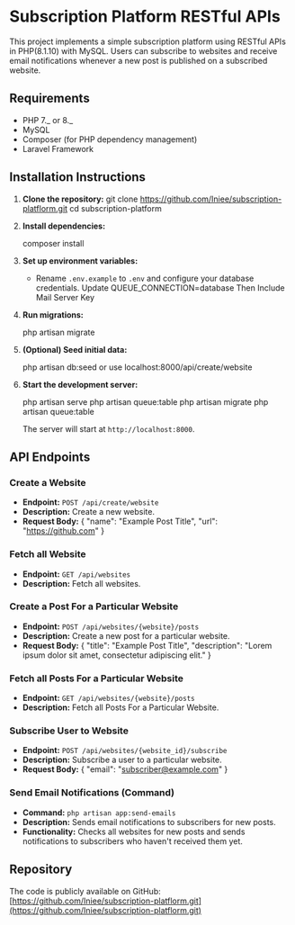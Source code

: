 # Subscription Platform RESTful APIs

This project implements a simple subscription platform using RESTful APIs in PHP(8.1.10) with MySQL. Users can subscribe to websites and receive email notifications whenever a new post is published on a subscribed website.

## Requirements

-   PHP 7._ or 8._
-   MySQL
-   Composer (for PHP dependency management)
-   Laravel Framework

## Installation Instructions

1. **Clone the repository:**
   git clone https://github.com/Iniee/subscription-platflorm.git
   cd subscription-platform

2. **Install dependencies:**

    composer install

3. **Set up environment variables:**

    - Rename `.env.example` to `.env` and configure your database credentials.
      Update QUEUE_CONNECTION=database
      Then Include Mail Server Key

4. **Run migrations:**

    php artisan migrate

5. **(Optional) Seed initial data:**

    php artisan db:seed or use localhost:8000/api/create/website


6. **Start the development server:**

    php artisan serve
    php artisan queue:table
    php artisan migrate
    php artisan queue:table

    The server will start at `http://localhost:8000`.

## API Endpoints

### Create a Website

-   **Endpoint:** `POST /api/create/website`
-   **Description:** Create a new website.
-   **Request Body:**
    {
        "name": "Example Post Title",
        "url": "https://github.com"
    }

### Fetch all Website

-   **Endpoint:** `GET /api/websites`
-   **Description:** Fetch all websites.


### Create a Post For a Particular Website

-   **Endpoint:** `POST /api/websites/{website}/posts`
-   **Description:** Create a new post for a particular website.
-   **Request Body:**
    {
        "title": "Example Post Title",
        "description": "Lorem ipsum dolor sit amet, consectetur adipiscing elit."
    }

### Fetch all Posts For a Particular Website

-   **Endpoint:** `GET /api/websites/{website}/posts`
-   **Description:** Fetch all Posts For a Particular Website.


### Subscribe User to Website

-   **Endpoint:** `POST /api/websites/{website_id}/subscribe`
-   **Description:** Subscribe a user to a particular website.
-   **Request Body:**
    {
        "email": "subscriber@example.com"
    }

### Send Email Notifications (Command)

-   **Command:** `php artisan app:send-emails`
-   **Description:** Sends email notifications to subscribers for new posts.
-   **Functionality:** Checks all websites for new posts and sends notifications to subscribers who haven't received them yet.


## Repository

The code is publicly available on GitHub: [https://github.com/Iniee/subscription-platflorm.git](https://github.com/Iniee/subscription-platflorm.git)
